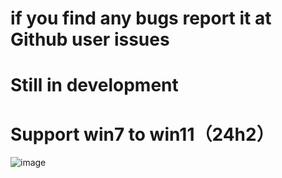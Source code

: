 # if you find any bugs report it at Github user issues
# Still in development
# Support win7 to win11（24h2）



![image](https://github.com/antiwar3/py/blob/master/png/QQ%E5%9B%BE%E7%89%8720191218214022.png)

